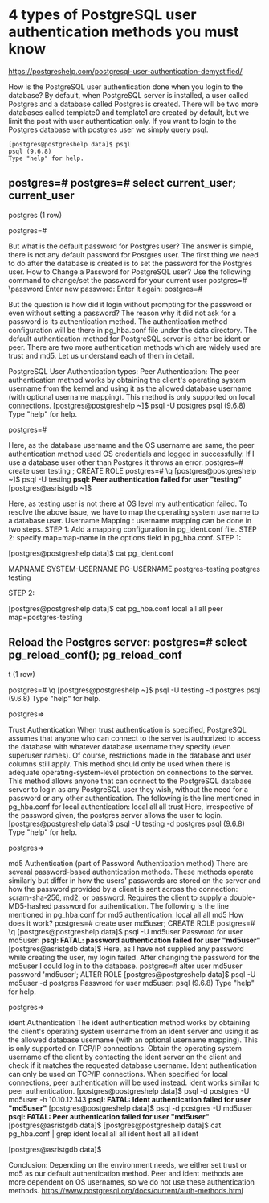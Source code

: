 # 4 types of PostgreSQL user authentication methods you must know

https://postgreshelp.com/postgresql-user-authentication-demystified/

How is the PostgreSQL user authentication done when you login to the database?
By default, when PostgreSQL server is installed, a user called Postgres and a database called Postgres is created. There will be two more databases called template0 and template1 are created by default, but we limit the post with user authentication only.
If you want to login to the Postgres database with postgres user we simply query psql.
```
[postgres@postgreshelp data]$ psql
psql (9.6.8)
Type "help" for help.
``` 
postgres=#
postgres=# select current_user;
current_user
--------------
postgres
(1 row)
 
postgres=#

But what is the default password for Postgres user? The answer is simple, there is not any default password for Postgres user. The first thing we need to do after the database is created is to set the password for the Postgres user.
How to Change a Password for PostgreSQL user?
Use the following command to change/set the password for your current user
postgres=# \password
Enter new password:
Enter it again:
postgres=#

But the question is how did it login without prompting for the password or even without setting a password?
The reason why it did not ask for a password is its authentication method. The authentication method configuration will be there in pg_hba.conf file under the data directory. The default authentication method for PostgreSQL server is either be ident or peer. There are two more authentication methods which are widely used are trust and md5. Let us understand each of them in detail.

PostgreSQL User Authentication types:
Peer Authentication:
The peer authentication method works by obtaining the client's operating system username from the kernel and using it as the allowed database username (with optional username mapping). This method is only supported on local connections.
[postgres@postgreshelp ~]$ psql -U postgres
psql (9.6.8)
Type "help" for help.
 
postgres=#

Here, as the database username and the OS username are same, the peer authentication method used OS credentials and logged in successfully. If I use a database user other than Postgres it throws an error.
postgres=# create user testing ;
CREATE ROLE
postgres=# \q
[postgres@postgreshelp ~]$ psql -U testing
<strong>psql: Peer authentication failed for user "testing"</strong>
[postgres@asristgdb ~]$

Here, as testing user is not there at OS level my authentication failed. To resolve the above issue, we have to map the operating system username to a database user.
Username Mapping :
username mapping can be done in two steps. 
STEP 1: Add a mapping configuration in pg_ident.conf file.
STEP 2: specify map=map-name in the options field in pg_hba.conf.
STEP 1:
 
[postgres@postgreshelp data]$ cat pg_ident.conf
 
MAPNAME       SYSTEM-USERNAME         PG-USERNAME
postgres-testing        postgres        testing
 
STEP 2:
 
[postgres@postgreshelp data]$ cat pg_hba.conf
local   all          all        peer map=postgres-testing


Reload the Postgres server:
postgres=# select pg_reload_conf();
pg_reload_conf
----------------
t
(1 row)
 
postgres=# \q
[postgres@postgreshelp ~]$ psql -U testing -d postgres
psql (9.6.8)
Type "help" for help.
 
postgres=>

Trust Authentication
When trust authentication is specified, PostgreSQL assumes that anyone who can connect to the server is authorized to access the database with whatever database username they specify (even superuser names). Of course, restrictions made in the database and user columns still apply. This method should only be used when there is adequate operating-system-level protection on connections to the server. This method allows anyone that can connect to the PostgreSQL database server to login as any PostgreSQL user they wish, without the need for a password or any other authentication. The following is the line mentioned in pg_hba.conf for local authentication:
local  all              all                     trust
Here, irrespective of the password given, the postgres server allows the user to login.
[postgres@postgreshelp data]$ psql -U testing -d postgres
psql (9.6.8)
Type "help" for help.
 
postgres=>

md5 Authentication (part of Password Authentication method)
There are several password-based authentication methods. These methods operate similarly but differ in how the users' passwords are stored on the server and how the password provided by a client is sent across the connection: scram-sha-256, md2, or password.
Requires the client to supply a double-MD5-hashed password for authentication. The following is the line mentioned in pg_hba.conf for md5 authentication:
local  all              all                     md5
How does it work?
postgres=# create user md5user;
CREATE ROLE
postgres=# \q
[postgres@postgreshelp data]$ psql -U md5user
Password for user md5user:
<strong>psql: FATAL:  password authentication failed for user "md5user"</strong>
[postgres@asristgdb data]$
Here, as I have not supplied any password while creating the user, my login failed. After changing the password for the md5user I could log in to the database.
postgres=# alter user md5user password 'md5user';
ALTER ROLE
[postgres@postgreshelp data]$ psql -U md5user -d postgres
Password for user md5user:
psql (9.6.8)
Type "help" for help.
 
postgres=>

ident Authentication
The ident authentication method works by obtaining the client's operating system username from an ident server and using it as the allowed database username (with an optional username mapping). This is only supported on TCP/IP connections.
Obtain the operating system username of the client by contacting the ident server on the client and check if it matches the requested database username. Ident authentication can only be used on TCP/IP connections. When specified for local connections, peer authentication will be used instead. ident works similar to peer authentication.
[postgres@postgreshelp data]$ psql -d postgres -U md5user -h 10.10.12.143
<strong>psql: FATAL:  Ident authentication failed for user "md5user"</strong>
[postgres@postgreshelp data]$ psql -d postgres -U md5user
<strong>psql: FATAL:  Peer authentication failed for user "md5user"</strong>
[postgres@asristgdb data]$
[postgres@postgreshelp data]$ cat pg_hba.conf | grep ident
local  all              all             ident
host   all              all             ident
 
[postgres@asristgdb data]$

Conclusion:
Depending on the environment needs, we either set trust or md5 as our default authentication method. Peer and ident methods are more dependent on OS usernames, so we do not use these authentication methods.
https://www.postgresql.org/docs/current/auth-methods.html




